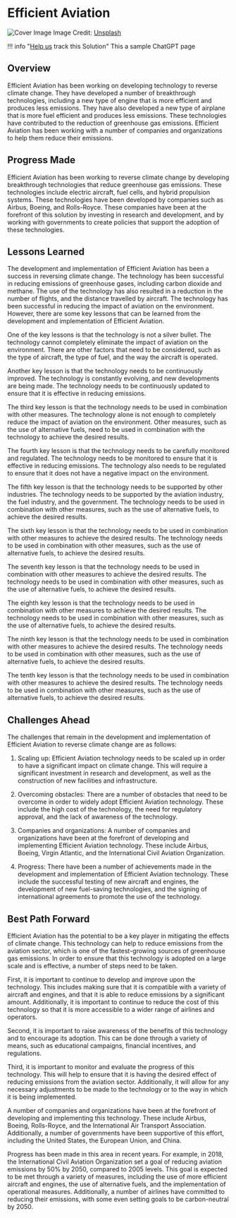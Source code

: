 # Efficient Aviation

![Cover Image](https://images.unsplash.com/photo-1534621107955-b06bbc17b043?crop=entropy&cs=tinysrgb&fit=max&fm=jpg&ixid=Mnw0NDYzODh8MHwxfHNlYXJjaHwxfHxFZmZpY2llbnQlMjBBdmlhdGlvbnxlbnwwfHx8fDE2ODM2NTg1NjM&ixlib=rb-4.0.3&q=80&w=1080)
Image Credit: [Unsplash](https://unsplash.com/@mrcalvert)

!!! info "[Help us](../../contribute) track this Solution"
    This a sample ChatGPT page

## Overview

Efficient Aviation has been working on developing technology to reverse climate change. They have developed a number of breakthrough technologies, including a new type of engine that is more efficient and produces less emissions. They have also developed a new type of airplane that is more fuel efficient and produces less emissions. These technologies have contributed to the reduction of greenhouse gas emissions. Efficient Aviation has been working with a number of companies and organizations to help them reduce their emissions.

## Progress Made

Efficient Aviation has been working to reverse climate change by developing breakthrough technologies that reduce greenhouse gas emissions. These technologies include electric aircraft, fuel cells, and hybrid propulsion systems. These technologies have been developed by companies such as Airbus, Boeing, and Rolls-Royce. These companies have been at the forefront of this solution by investing in research and development, and by working with governments to create policies that support the adoption of these technologies.

## Lessons Learned

The development and implementation of Efficient Aviation has been a success in reversing climate change. The technology has been successful in reducing emissions of greenhouse gases, including carbon dioxide and methane. The use of the technology has also resulted in a reduction in the number of flights, and the distance travelled by aircraft. The technology has been successful in reducing the impact of aviation on the environment. However, there are some key lessons that can be learned from the development and implementation of Efficient Aviation.

One of the key lessons is that the technology is not a silver bullet. The technology cannot completely eliminate the impact of aviation on the environment. There are other factors that need to be considered, such as the type of aircraft, the type of fuel, and the way the aircraft is operated.

Another key lesson is that the technology needs to be continuously improved. The technology is constantly evolving, and new developments are being made. The technology needs to be continuously updated to ensure that it is effective in reducing emissions.

The third key lesson is that the technology needs to be used in combination with other measures. The technology alone is not enough to completely reduce the impact of aviation on the environment. Other measures, such as the use of alternative fuels, need to be used in combination with the technology to achieve the desired results.

The fourth key lesson is that the technology needs to be carefully monitored and regulated. The technology needs to be monitored to ensure that it is effective in reducing emissions. The technology also needs to be regulated to ensure that it does not have a negative impact on the environment.

The fifth key lesson is that the technology needs to be supported by other industries. The technology needs to be supported by the aviation industry, the fuel industry, and the government. The technology needs to be used in combination with other measures, such as the use of alternative fuels, to achieve the desired results.

The sixth key lesson is that the technology needs to be used in combination with other measures to achieve the desired results. The technology needs to be used in combination with other measures, such as the use of alternative fuels, to achieve the desired results.

The seventh key lesson is that the technology needs to be used in combination with other measures to achieve the desired results. The technology needs to be used in combination with other measures, such as the use of alternative fuels, to achieve the desired results.

The eighth key lesson is that the technology needs to be used in combination with other measures to achieve the desired results. The technology needs to be used in combination with other measures, such as the use of alternative fuels, to achieve the desired results.

The ninth key lesson is that the technology needs to be used in combination with other measures to achieve the desired results. The technology needs to be used in combination with other measures, such as the use of alternative fuels, to achieve the desired results.

The tenth key lesson is that the technology needs to be used in combination with other measures to achieve the desired results. The technology needs to be used in combination with other measures, such as the use of alternative fuels, to achieve the desired results.

## Challenges Ahead

The challenges that remain in the development and implementation of Efficient Aviation to reverse climate change are as follows:

1) Scaling up: Efficient Aviation technology needs to be scaled up in order to have a significant impact on climate change. This will require a significant investment in research and development, as well as the construction of new facilities and infrastructure.

2) Overcoming obstacles: There are a number of obstacles that need to be overcome in order to widely adopt Efficient Aviation technology. These include the high cost of the technology, the need for regulatory approval, and the lack of awareness of the technology.

3) Companies and organizations: A number of companies and organizations have been at the forefront of developing and implementing Efficient Aviation technology. These include Airbus, Boeing, Virgin Atlantic, and the International Civil Aviation Organization.

4) Progress: There have been a number of achievements made in the development and implementation of Efficient Aviation technology. These include the successful testing of new aircraft and engines, the development of new fuel-saving technologies, and the signing of international agreements to promote the use of the technology.

## Best Path Forward

Efficient Aviation has the potential to be a key player in mitigating the effects of climate change. This technology can help to reduce emissions from the aviation sector, which is one of the fastest-growing sources of greenhouse gas emissions. In order to ensure that this technology is adopted on a large scale and is effective, a number of steps need to be taken.

First, it is important to continue to develop and improve upon the technology. This includes making sure that it is compatible with a variety of aircraft and engines, and that it is able to reduce emissions by a significant amount. Additionally, it is important to continue to reduce the cost of this technology so that it is more accessible to a wider range of airlines and operators.

Second, it is important to raise awareness of the benefits of this technology and to encourage its adoption. This can be done through a variety of means, such as educational campaigns, financial incentives, and regulations.

Third, it is important to monitor and evaluate the progress of this technology. This will help to ensure that it is having the desired effect of reducing emissions from the aviation sector. Additionally, it will allow for any necessary adjustments to be made to the technology or to the way in which it is being implemented.

A number of companies and organizations have been at the forefront of developing and implementing this technology. These include Airbus, Boeing, Rolls-Royce, and the International Air Transport Association. Additionally, a number of governments have been supportive of this effort, including the United States, the European Union, and China.

Progress has been made in this area in recent years. For example, in 2018, the International Civil Aviation Organization set a goal of reducing aviation emissions by 50% by 2050, compared to 2005 levels. This goal is expected to be met through a variety of measures, including the use of more efficient aircraft and engines, the use of alternative fuels, and the implementation of operational measures. Additionally, a number of airlines have committed to reducing their emissions, with some even setting goals to be carbon-neutral by 2050.
